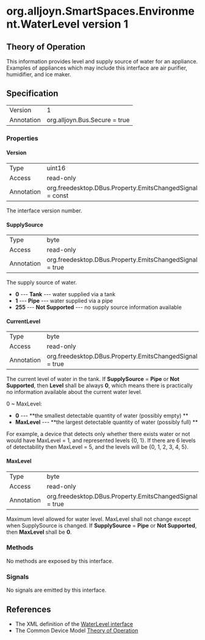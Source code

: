 # org.alljoyn.SmartSpaces.Environment.WaterLevel version 1

## Theory of Operation

This information provides level and supply source of water for an appliance.
Examples of appliances which may include this interface are air purifier, 
humidifier, and ice maker.

## Specification

|            |                                                                |
|------------|----------------------------------------------------------------|
| Version    | 1                                                              |
| Annotation | org.alljoyn.Bus.Secure = true                                  |

### Properties

#### Version

|            |                                                                |
|------------|----------------------------------------------------------------|
| Type       | uint16                                                         |
| Access     | read-only                                                      |
| Annotation | org.freedesktop.DBus.Property.EmitsChangedSignal = const       |

The interface version number.

#### SupplySource

|            |                                                                |
|------------|----------------------------------------------------------------|
| Type       | byte                                                           |
| Access     | read-only                                                      |
| Annotation | org.freedesktop.DBus.Property.EmitsChangedSignal = true        |

The supply source of water.

* **0** --- **Tank** --- water supplied via a tank
* **1** --- **Pipe** --- water supplied via a pipe
* **255** --- **Not Supported** --- no supply source information available

#### CurrentLevel

|            |                                                                |
|------------|----------------------------------------------------------------|
| Type       | byte                                                           |
| Access     | read-only                                                      |
| Annotation | org.freedesktop.DBus.Property.EmitsChangedSignal = true        |

The current level of water in the tank.
If **SupplySource** = **Pipe** or **Not Supported**, then **Level** shall be always 
**0**, which means there is practically no information available about the 
current water level.

0 ~ MaxLevel:

* **0** --- **the smallest detectable quantity of water (possibly empty) **
* **MaxLevel** --- **the largest detectable quantity of water (possibly full) **

For example, a device that detects only whether there exists water or not 
would have MaxLevel = 1, and represented levels {0, 1}.
If there are 6 levels of detectability then MaxLevel = 5, and
the levels will be {0, 1, 2, 3, 4, 5}.

#### MaxLevel

|            |                                                                |
|------------|----------------------------------------------------------------|
| Type       | byte                                                           |
| Access     | read-only                                                      |
| Annotation | org.freedesktop.DBus.Property.EmitsChangedSignal = true        |

Maximum level allowed for water level.
MaxLevel shall not change except when SupplySource is changed.
If **SupplySource** = **Pipe** or **Not Supported**, then **MaxLevel** shall be **0**.

### Methods

No methods are exposed by this interface.

### Signals

No signals are emitted by this interface.

## References

  * The XML definition of the [WaterLevel interface](WaterLevel-v1.xml)
  * The Common Device Model [Theory of Operation](/org.alljoyn.SmartSpaces/theory-of-operation-v1)
